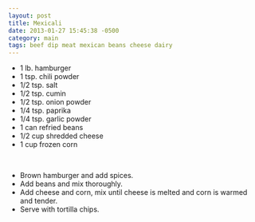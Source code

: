 ```yaml
---
layout: post
title: Mexicali
date: 2013-01-27 15:45:38 -0500
category: main
tags: beef dip meat mexican beans cheese dairy
---
```


 * 1 lb. hamburger
 * 1 tsp. chili powder
 * 1/2 tsp. salt
 * 1/2 tsp. cumin
 * 1/2 tsp. onion powder
 * 1/4 tsp. paprika
 * 1/4 tsp. garlic powder
 * 1 can refried beans
 * 1/2 cup shredded cheese
 * 1 cup frozen corn

&nbsp;  

 * Brown hamburger and add spices.
 * Add beans and mix thoroughly.
 * Add cheese and corn, mix until cheese is melted and corn is warmed and tender.
 * Serve with tortilla chips.


